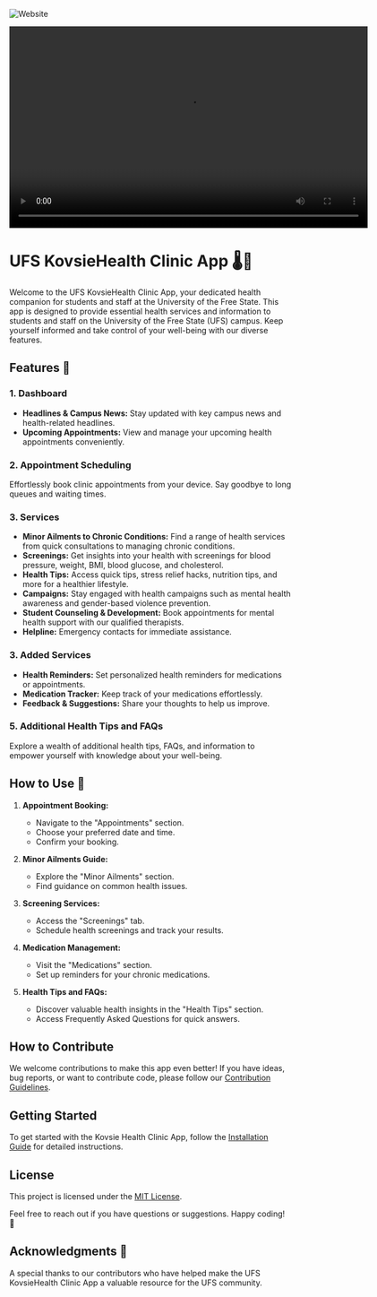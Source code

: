 ![Website](https://github.com/Feizel/UFS-Virtual-Clinic/assets/71074138/b28d6682-9b74-497e-a8fb-b1f3c8762037)

<video src="https://drive.google.com/uc?export=view&id=1Hadby_JpH8S1bfM7fVliHS--JBhi1-nS" width="640" height="360"></video>


# UFS KovsieHealth Clinic App 🌡️💊

Welcome to the UFS KovsieHealth Clinic App, your dedicated health companion for students and staff at the University of the Free State. 
This app is designed to provide essential health services and information to students and staff on the University of the Free State (UFS) campus. Keep yourself informed and take control of your well-being with our diverse features.

## Features 🚀

### 1. Dashboard

- **Headlines & Campus News:** Stay updated with key campus news and health-related headlines.
- **Upcoming Appointments:** View and manage your upcoming health appointments conveniently.

### 2. **Appointment Scheduling**
Effortlessly book clinic appointments from your device. Say goodbye to long queues and waiting times.

### 3. Services

- **Minor Ailments to Chronic Conditions:** Find a range of health services from quick consultations to managing chronic conditions.
- **Screenings:** Get insights into your health with screenings for blood pressure, weight, BMI, blood glucose, and cholesterol.
- **Health Tips:** Access quick tips, stress relief hacks, nutrition tips, and more for a healthier lifestyle.
- **Campaigns:** Stay engaged with health campaigns such as mental health awareness and gender-based violence prevention.
- **Student Counseling & Development:** Book appointments for mental health support with our qualified therapists.
- **Helpline:** Emergency contacts for immediate assistance.

### 3. Added Services

- **Health Reminders:** Set personalized health reminders for medications or appointments.
- **Medication Tracker:** Keep track of your medications effortlessly.
- **Feedback & Suggestions:** Share your thoughts to help us improve.

### 5. **Additional Health Tips and FAQs**
Explore a wealth of additional health tips, FAQs, and information to empower yourself with knowledge about your well-being.

## How to Use 📘

1. **Appointment Booking:**
   - Navigate to the "Appointments" section.
   - Choose your preferred date and time.
   - Confirm your booking.

2. **Minor Ailments Guide:**
   - Explore the "Minor Ailments" section.
   - Find guidance on common health issues.

3. **Screening Services:**
   - Access the "Screenings" tab.
   - Schedule health screenings and track your results.

4. **Medication Management:**
   - Visit the "Medications" section.
   - Set up reminders for your chronic medications.

5. **Health Tips and FAQs:**
   - Discover valuable health insights in the "Health Tips" section.
   - Access Frequently Asked Questions for quick answers.

## How to Contribute

We welcome contributions to make this app even better! If you have ideas, bug reports, or want to contribute code, please follow our [Contribution Guidelines](CONTRIBUTING.md).

## Getting Started

To get started with the Kovsie Health Clinic App, follow the [Installation Guide](INSTALLATION.md) for detailed instructions.

## License

This project is licensed under the [MIT License](LICENSE.md).

Feel free to reach out if you have questions or suggestions. Happy coding! 🚀

## Acknowledgments 🙌

A special thanks to our contributors who have helped make the UFS KovsieHealth Clinic App a valuable resource for the UFS community.

